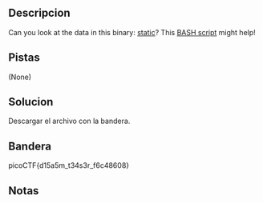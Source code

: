 ## Descripcion
Can you look at the data in this binary: [static](https://mercury.picoctf.net/static/7495259e963bd5b67d0fb8b616652618/static)? This [BASH script](https://mercury.picoctf.net/static/7495259e963bd5b67d0fb8b616652618/ltdis.sh) might help!

## Pistas
(None)

## Solucion
Descargar el archivo con la bandera.

## Bandera
picoCTF{d15a5m_t34s3r_f6c48608}

## Notas

